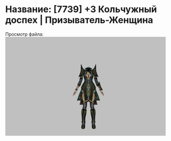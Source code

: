 # Название: [7739] +3 Кольчужный доспех | Призыватель-Женщина

Просмотр файла:
![p090005.png](p090005.png)